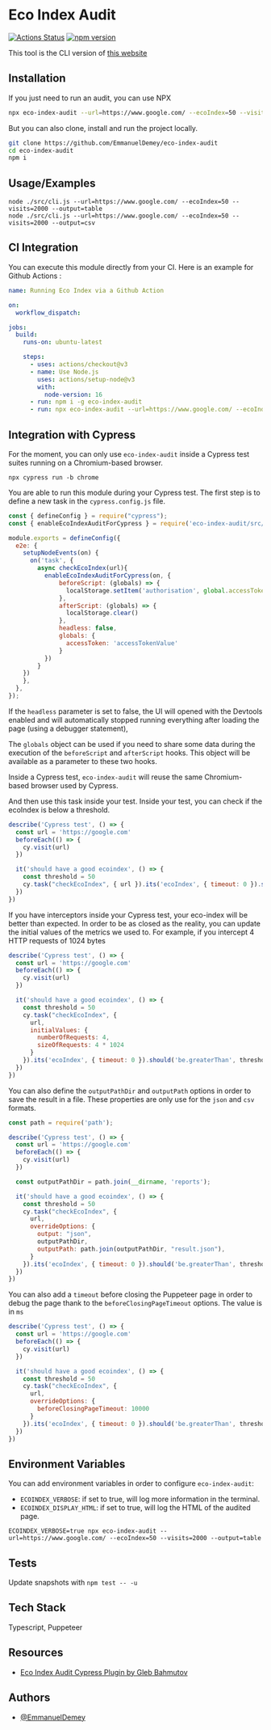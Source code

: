 # Eco Index Audit

[![Actions Status](https://github.com/EmmanuelDemey/eco-index-audit/workflows/Build/badge.svg)](https://github.com/EmmanuelDemey/eco-index-audit/actions)
[![npm version](https://badge.fury.io/js/eco-index-audit.svg)](https://badge.fury.io/js/eco-index-audit)

This tool is the CLI version of [this website](https://www.ecoindex.fr/)

## Installation

If you just need to run an audit, you can use NPX

```bash
npx eco-index-audit --url=https://www.google.com/ --ecoIndex=50 --visits=2000 --output=table
```

But you can also clone, install and run the project locally.

```bash
git clone https://github.com/EmmanuelDemey/eco-index-audit
cd eco-index-audit
npm i
```

## Usage/Examples

```shell
node ./src/cli.js --url=https://www.google.com/ --ecoIndex=50 --visits=2000 --output=table
node ./src/cli.js --url=https://www.google.com/ --ecoIndex=50 --visits=2000 --output=csv
```

## CI Integration

You can execute this module directly from your CI. Here is an example for Github Actions :

```yaml
name: Running Eco Index via a Github Action

on:
  workflow_dispatch:

jobs:
  build:
    runs-on: ubuntu-latest

    steps:
      - uses: actions/checkout@v3
      - name: Use Node.js
        uses: actions/setup-node@v3
        with:
          node-version: 16
      - run: npm i -g eco-index-audit
      - run: npx eco-index-audit --url=https://www.google.com/ --ecoIndex=90 --output=table
```

## Integration with Cypress

For the moment, you can only use `eco-index-audit` inside a Cypress test suites running on a Chromium-based browser.

```shell
npx cypress run -b chrome
```

You are able to run this module during your Cypress test. The first step is to define a new task in the `cypress.config.js` file.

```js
const { defineConfig } = require("cypress");
const { enableEcoIndexAuditForCypress } = require('eco-index-audit/src/cypress');

module.exports = defineConfig({
  e2e: {
    setupNodeEvents(on) {
      on('task', {
        async checkEcoIndex(url){
          enableEcoIndexAuditForCypress(on, {
              beforeScript: (globals) => {
                localStorage.setItem('authorisation', global.accessToken)
              },
              afterScript: (globals) => {
                localStorage.clear()
              },
              headless: false,
              globals: {
                accessToken: 'accessTokenValue'
              }
          })
        }
    })
    },
  },
});
```

If the `headless` parameter is set to false, the UI will opened with the Devtools enabled and will automatically stopped running everything after loading the page (using a debugger statement),

The `globals` object can be used if you need to share some data during the execution of the `beforeScript` and `afterScript` hooks. This object will be available as a parameter to these two hooks. 

Inside a Cypress test, `eco-index-audit` will reuse the same Chromium-based browser used by Cypress. 

And then use this task inside your test. Inside your test, you can check if the ecoIndex is below a threshold.

```js
describe('Cypress test', () => {
  const url = 'https://google.com'
  beforeEach(() => {
    cy.visit(url)
  })

  it('should have a good ecoindex', () => {
    const threshold = 50
    cy.task("checkEcoIndex", { url }).its('ecoIndex', { timeout: 0 }).should('be.greaterThan', threshold);
  })
})
```

If you have interceptors inside your Cypress test, your eco-index will be better than expected. In order to be as closed as the reality, you can update the initial values of the metrics we used to. For example, if you intercept 4 HTTP requests of 1024 bytes

```js
describe('Cypress test', () => {
  const url = 'https://google.com'
  beforeEach(() => {
    cy.visit(url)
  })

  it('should have a good ecoindex', () => {
    const threshold = 50
    cy.task("checkEcoIndex", {
      url,
      initialValues: {
        numberOfRequests: 4,
        sizeOfRequests: 4 * 1024
      }
    }).its('ecoIndex', { timeout: 0 }).should('be.greaterThan', threshold);
  })
})
```

You can also define the `outputPathDir` and `outputPath` options in order to save the result in a file. These properties are only use for the `json` and `csv` formats.

```js
const path = require('path');

describe('Cypress test', () => {
  const url = 'https://google.com'
  beforeEach(() => {
    cy.visit(url)
  })

  const outputPathDir = path.join(__dirname, 'reports');

  it('should have a good ecoindex', () => {
    const threshold = 50
    cy.task("checkEcoIndex", {
      url,
      overrideOptions: {
        output: "json",
        outputPathDir,
        outputPath: path.join(outputPathDir, "result.json"),
      }
    }).its('ecoIndex', { timeout: 0 }).should('be.greaterThan', threshold);
  })
})
```

You can also add a `timeout` before closing the Puppeteer page in order to debug the page thank to the `beforeClosingPageTimeout` options. The value is in `ms`

```js
describe('Cypress test', () => {
  const url = 'https://google.com'
  beforeEach(() => {
    cy.visit(url)
  })

  it('should have a good ecoindex', () => {
    const threshold = 50
    cy.task("checkEcoIndex", {
      url,
      overrideOptions: {
        beforeClosingPageTimeout: 10000
      }
    }).its('ecoIndex', { timeout: 0 }).should('be.greaterThan', threshold);
  })
})
```

## Environment Variables

You can add environment variables in order to configure `eco-index-audit`: 

* `ECOINDEX_VERBOSE`: if set to true, will log more information in the terminal.
* `ECOINDEX_DISPLAY_HTML`: if set to true, will log the HTML of the audited page.  

```
ECOINDEX_VERBOSE=true npx eco-index-audit --url=https://www.google.com/ --ecoIndex=50 --visits=2000 --output=table
```

## Tests

Update snapshots with `npm test -- -u`

## Tech Stack

Typescript, Puppeteer

## Resources 

* [Eco Index Audit Cypress Plugin by Gleb Bahmutov](https://www.youtube.com/watch?v=pmuPVl7mdKI)

## Authors

- [@EmmanuelDemey](https://www.github.com/EmmanuelDemey)
